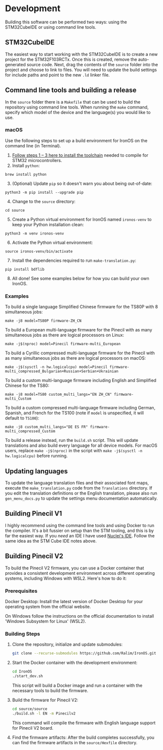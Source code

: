 # Development

Building this software can be performed two ways: using the STM32CubeIDE or using command line tools.

## STM32CubeIDE

The easiest way to start working with the STM32CubeIDE is to create a new project for the STM32F103RCTx.
Once this is created, remove the auto-generated source code.
Next, drag the contents of the `source` folder into the project and choose to link to files.
You will need to update the build settings for include paths and point to the new `.ld` linker file.

## Command line tools and building a release

In the `source` folder there is a `Makefile` that can be used to build the repository using command line tools.
When running the `make` command, specify which model of the device and the language(s) you would like to use.

### macOS

Use the following steps to set up a build environment for IronOS on the command line (in Terminal).

1. [Follow steps 1 – 3 here to install the toolchain](https://github.com/glegrain/STM32-with-macOS#0---installing-the-toolchain) needed to compile for STM32 microcontrollers.
2. Install `python`:

```
brew install python
```

3. (Optional) Update `pip` so it doesn't warn you about being out-of-date:

```
python3 -m pip install --upgrade pip
```

4. Change to the `source` directory:

```
cd source
```

5. Create a Python virtual environment for IronOS named `ironos-venv` to keep your Python installation clean:

```
python3 -m venv ironos-venv
```

6. Activate the Python virtual environment:

```
source ironos-venv/bin/activate
```

7. Install the dependencies required to run `make-translation.py`:

```
pip install bdflib
```

8. All done! See some examples below for how you can build your own IronOS.

### Examples

To build a single language Simplified Chinese firmware for the TS80P with 8 simultaneous jobs:

```
make -j8 model=TS80P firmware-ZH_CN
```

To build a European multi-language firmware for the Pinecil with as many simultaneous jobs as there are logical processors on Linux:

```
make -j$(nproc) model=Pinecil firmware-multi_European
```

To build a Cyrillic compressed multi-language firmware for the Pinecil with as many simultaneous jobs as there are logical processors on macOS:

```
make -j$(sysctl -n hw.logicalcpu) model=Pinecil firmware-multi_compressed_Bulgarian+Russian+Serbian+Ukrainian
```

To build a custom multi-language firmware including English and Simplified Chinese for the TS80:

```
make -j8 model=TS80 custom_multi_langs="EN ZH_CN" firmware-multi_Custom
```

To build a custom compressed multi-language firmware including German, Spanish, and French for the TS100 (note if `model` is unspecified, it will default to `TS100`):

```
make -j8 custom_multi_langs="DE ES FR" firmware-multi_compressed_Custom
```

To build a release instead, run the `build.sh` script. This will update translations and also build every language for all device models. For macOS users, replace `make -j$(nproc)` in the script with `make -j$(sysctl -n hw.logicalcpu)` before running.

## Updating languages

To update the language translation files and their associated font maps, execute the `make_translation.py` code from the `Translations` directory.
If you edit the translation definitions or the English translation, please also run `gen_menu_docs.py` to update the settings menu documentation automatically.

## Building Pinecil V1

I highly recommend using the command line tools and using Docker to run the compiler.
It's a bit fussier on setup than the STM tooling, and this is by far the easiest way.
If you _need_ an IDE I have used [Nuclei's IDE](https://nucleisys.com/download.php).
Follow the same idea as the STM Cube IDE notes above.

## Building Pinecil V2

To build the Pinecil V2 firmware, you can use a Docker container that provides a consistent development environment across different operating systems, including Windows with WSL2. Here's how to do it:

### Prerequisites

Docker Desktop: Install the latest version of Docker Desktop for your operating system from the official website.

On Windows follow the instructions on the official documentation to install 'Windows Subsystem for Linux' (WSL2).

### Building Steps

1. Clone the repository, initialize and update submodules:

    ```sh
    git clone --recurse-submodules https://github.com/Ralim/IronOS.git
    ```

2. Start the Docker container with the development environment:

    ```sh
    cd IronOS
    ./start_dev.sh
    ```

    This script will build a Docker image and run a container with the necessary tools to build the firmware.

3. Build the firmware for Pinecil V2:

    ```sh
    cd source/source
    ./build.sh -l EN -m Pinecilv2
    ```

    This command will compile the firmware with English language support for Pinecil V2 board.

4. Find the firmware artifacts:
    After the build completes successfully, you can find the firmware artifacts in the `source/Hexfile` directory.
